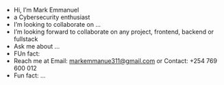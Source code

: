 - Hi, I’m Mark Emmanuel
- a Cybersecurity enthusiast
- I’m looking to collaborate on ...
- I’m looking forward to collaborate on any project, frontend, backend or fullstack
- Ask me about ...
- FUn fact:
- Reach me at Email: markemmanue311@gmail.com or Contact: +254 769 600 012
- Fun fact: ...

